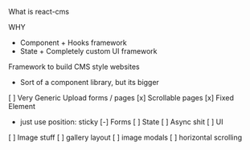 What is react-cms

WHY
- Component + Hooks framework
- State + Completely custom UI framework

Framework to build CMS style websites

- Sort of a component library, but its bigger

[ ] Very Generic Upload forms / pages
[x] Scrollable pages
[x] Fixed Element
 - just use position: sticky
[-] Forms
  [ ] State
  [ ] Async shit
  [ ] UI


[ ] Image stuff
  [ ] gallery layout
  [ ] image modals
  [ ] horizontal scrolling